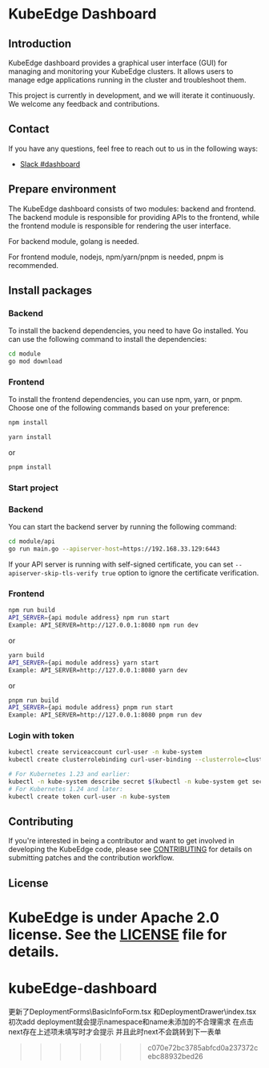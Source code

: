 # KubeEdge Dashboard

## Introduction
KubeEdge dashboard provides a graphical user interface (GUI) for managing and monitoring your KubeEdge clusters. It allows users to manage edge applications running in the cluster and troubleshoot them.

This project is currently in development, and we will iterate it continuously. We welcome any feedback and contributions.

## Contact
If you have any questions, feel free to reach out to us in the following ways:
* [Slack #dashboard](https://kubeedge.io/docs/community/slack/)

## Prepare environment

The KubeEdge dashboard consists of two modules: backend and frontend. The backend module is responsible for providing APIs to the frontend, while the frontend module is responsible for rendering the user interface.

For backend module, golang is needed.

For frontend module, nodejs, npm/yarn/pnpm is needed, pnpm is recommended.

## Install packages

### Backend

To install the backend dependencies, you need to have Go installed. You can use the following command to install the dependencies:

```bash
cd module
go mod download
```

### Frontend

To install the frontend dependencies, you can use npm, yarn, or pnpm. Choose one of the following commands based on your preference:

```bash with npm
npm install
```

```bash with yarn
yarn install
```

or

```bash with pnpm
pnpm install
```

### Start project

### Backend

You can start the backend server by running the following command:

```bash
cd module/api
go run main.go --apiserver-host=https://192.168.33.129:6443
```

If your API server is running with self-signed certificate, you can set `--apiserver-skip-tls-verify true` option to ignore the certificate verification.

### Frontend

```bash with npm
npm run build
API_SERVER={api module address} npm run start
Example: API_SERVER=http://127.0.0.1:8080 npm run dev
```
or

```bash with yarn
yarn build
API_SERVER={api module address} yarn start
Example: API_SERVER=http://127.0.0.1:8080 yarn dev
```
or

```bash with pnpm
pnpm run build
API_SERVER={api module address} pnpm run start
Example: API_SERVER=http://127.0.0.1:8080 pnpm run dev
```

### Login with token

```bash
kubectl create serviceaccount curl-user -n kube-system
kubectl create clusterrolebinding curl-user-binding --clusterrole=cluster-admin --serviceaccount=kube-system:curl-user -n kube-system

# For Kubernetes 1.23 and earlier:
kubectl -n kube-system describe secret $(kubectl -n kube-system get secret | grep curl-user | awk '{print $1}')
# For Kubernetes 1.24 and later:
kubectl create token curl-user -n kube-system
```

## Contributing
If you're interested in being a contributor and want to get involved in developing the KubeEdge code, please see [CONTRIBUTING](./CONTRIBUTING.md) for details on submitting patches and the contribution workflow.

## License
KubeEdge is under Apache 2.0 license. See the [LICENSE](LICENSE) file for details.
=======
# kubeEdge-dashboard
更新了DeploymentForms\BasicInfoForm.tsx 和DeploymentDrawer\index.tsx 初次add deployment就会提示namespace和name未添加的不合理需求 在点击next存在上述项未填写时才会提示 并且此时next不会跳转到下一表单
>>>>>>> c070e72bc3785abfcd0a237372cebc88932bed26
